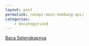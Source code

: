 ```yaml
---
layout: post
permalink: /mimpi-main-kembang-api/
categories:
    - Uncategorized
---
```


[Baca Selengkapnya](/03)